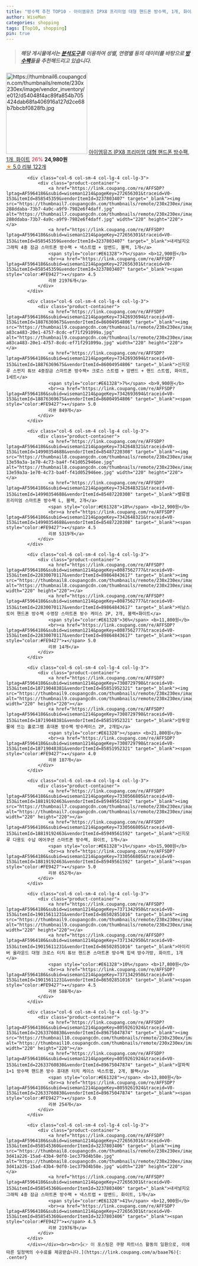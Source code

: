```yaml
---
title: "방수팩 추천 TOP10 - 아이엠뮤즈 IPX8 프리미엄 대형 핸드폰 방수팩, 1개, 화이트"
author: WiseMan
categories: shopping
tags: [Top10, shopping]
pin: true
---
```


> ##### 해당 게시물에서는 [**분석도구**](https://itemscout.io/)를 이용하여 **성별**, **연령별** 등의 데이터를 바탕으로 [**방수팩**](https://link.coupang.com/a/baae76)들을 추천해드리고 있습니다.
<div class="container"><div class="row">
            <div class="col-6 col-sm-4 col-lg-4 col-lg-3">
                <div class="product-container">
                    <a href="https://link.coupang.com/re/AFFSDP?lptag=AF5964186&subid=wiseman1214&pageKey=8082651589&traceid=V0-153&itemId=22798171969&vendorItemId=89833115214" target="_blank"><img src="https://thumbnail6.coupangcdn.com/thumbnails/remote/230x230ex/image/vendor_inventory/e012/d54048f4ac89fa854b705424dab68fa406916a127d2ce68b7bbcbf0828fb.jpg" alt="https://thumbnail6.coupangcdn.com/thumbnails/remote/230x230ex/image/vendor_inventory/e012/d54048f4ac89fa854b705424dab68fa406916a127d2ce68b7bbcbf0828fb.jpg" width="220" height="220"></a>
                    <a href="https://link.coupang.com/re/AFFSDP?lptag=AF5964186&subid=wiseman1214&pageKey=8082651589&traceid=V0-153&itemId=22798171969&vendorItemId=89833115214" target="_blank">아이엠뮤즈 IPX8 프리미엄 대형 핸드폰 방수팩, 1개, 화이트</a>
                    <span style="color:#E61328">26%</span> <b>24,980원</b>
                    <br><a href="https://link.coupang.com/re/AFFSDP?lptag=AF5964186&subid=wiseman1214&pageKey=8082651589&traceid=V0-153&itemId=22798171969&vendorItemId=89833115214" target="_blank"><span style="color:#FE9427">★</span> 5.0
                    리뷰 122개</a>
                </div>
            </div>
            
            <div class="col-6 col-sm-4 col-lg-4 col-lg-3">
                <div class="product-container">
                    <a href="https://link.coupang.com/re/AFFSDP?lptag=AF5964186&subid=wiseman1214&pageKey=272656301&traceid=V0-153&itemId=858545359&vendorItemId=3237803407" target="_blank"><img src="https://thumbnail7.coupangcdn.com/thumbnails/remote/230x230ex/image/retail/images/1104048135659288-288ddaba-73b7-4a9c-a9f9-7982e6f4daff.jpg" alt="https://thumbnail7.coupangcdn.com/thumbnails/remote/230x230ex/image/retail/images/1104048135659288-288ddaba-73b7-4a9c-a9f9-7982e6f4daff.jpg" width="220" height="220"></a>
                    <a href="https://link.coupang.com/re/AFFSDP?lptag=AF5964186&subid=wiseman1214&pageKey=272656301&traceid=V0-153&itemId=858545359&vendorItemId=3237803407" target="_blank">내셔널지오그래픽 4중 잠금 스마트폰 방수팩 + 넥스트랩 + 암밴드, 블랙, 1개</a>
                    <span style="color:#E61328">7%</span> <b>12,900원</b>
                    <br><a href="https://link.coupang.com/re/AFFSDP?lptag=AF5964186&subid=wiseman1214&pageKey=272656301&traceid=V0-153&itemId=858545359&vendorItemId=3237803407" target="_blank"><span style="color:#FE9427">★</span> 4.5
                    리뷰 21976개</a>
                </div>
            </div>
            
            <div class="col-6 col-sm-4 col-lg-4 col-lg-3">
                <div class="product-container">
                    <a href="https://link.coupang.com/re/AFFSDP?lptag=AF5964186&subid=wiseman1214&pageKey=7342693694&traceid=V0-153&itemId=18876369675&vendorItemId=86004954806" target="_blank"><img src="https://thumbnail9.coupangcdn.com/thumbnails/remote/230x230ex/image/retail/images/2452047418730563-a83ca483-20e1-4757-8cdc-ef71f291099a.jpg" alt="https://thumbnail9.coupangcdn.com/thumbnails/remote/230x230ex/image/retail/images/2452047418730563-a83ca483-20e1-4757-8cdc-ef71f291099a.jpg" width="220" height="220"></a>
                    <a href="https://link.coupang.com/re/AFFSDP?lptag=AF5964186&subid=wiseman1214&pageKey=7342693694&traceid=V0-153&itemId=18876369675&vendorItemId=86004954806" target="_blank">신지모루 스펀지 튜브 4중잠금 스마트폰 방수팩+ 크로스 스트랩 + 암밴드 + 핸드 스트랩, 화이트, 1세트</a>
                    <span style="color:#E61328">7%</span> <b>9,900원</b>
                    <br><a href="https://link.coupang.com/re/AFFSDP?lptag=AF5964186&subid=wiseman1214&pageKey=7342693694&traceid=V0-153&itemId=18876369675&vendorItemId=86004954806" target="_blank"><span style="color:#FE9427">★</span> 5.0
                    리뷰 849개</a>
                </div>
            </div>
            
            <div class="col-6 col-sm-4 col-lg-4 col-lg-3">
                <div class="product-container">
                    <a href="https://link.coupang.com/re/AFFSDP?lptag=AF5964186&subid=wiseman1214&pageKey=7342648321&traceid=V0-153&itemId=14990354688&vendorItemId=85487220308" target="_blank"><img src="https://thumbnail8.coupangcdn.com/thumbnails/remote/230x230ex/image/retail/images/32567111421899-13e59a3a-1e70-4c73-ba4f-f41d052946ee.jpg" alt="https://thumbnail8.coupangcdn.com/thumbnails/remote/230x230ex/image/retail/images/32567111421899-13e59a3a-1e70-4c73-ba4f-f41d052946ee.jpg" width="220" height="220"></a>
                    <a href="https://link.coupang.com/re/AFFSDP?lptag=AF5964186&subid=wiseman1214&pageKey=7342648321&traceid=V0-153&itemId=14990354688&vendorItemId=85487220308" target="_blank">밸류엠 프리미엄 스마트폰 방수팩 L, 블랙, 2개</a>
                    <span style="color:#E61328">18%</span> <b>12,900원</b>
                    <br><a href="https://link.coupang.com/re/AFFSDP?lptag=AF5964186&subid=wiseman1214&pageKey=7342648321&traceid=V0-153&itemId=14990354688&vendorItemId=85487220308" target="_blank"><span style="color:#FE9427">★</span> 4.5
                    리뷰 5319개</a>
                </div>
            </div>
            
            <div class="col-6 col-sm-4 col-lg-4 col-lg-3">
                <div class="product-container">
                    <a href="https://link.coupang.com/re/AFFSDP?lptag=AF5964186&subid=wiseman1214&pageKey=8087562777&traceid=V0-153&itemId=22830070117&vendorItemId=89864843617" target="_blank"><img src="https://thumbnail8.coupangcdn.com/thumbnails/remote/230x230ex/image/vendor_inventory/b44c/9370d79751dd158920bd9164cb89aeaa5bed9bf01ac4a9329e7acbde2ccc.png" alt="https://thumbnail8.coupangcdn.com/thumbnails/remote/230x230ex/image/vendor_inventory/b44c/9370d79751dd158920bd9164cb89aeaa5bed9bf01ac4a9329e7acbde2ccc.png" width="220" height="220"></a>
                    <a href="https://link.coupang.com/re/AFFSDP?lptag=AF5964186&subid=wiseman1214&pageKey=8087562777&traceid=V0-153&itemId=22830070117&vendorItemId=89864843617" target="_blank">비남스토어 핸드폰 방수팩 수영장 스마트폰 방수 케이스 2P, 2개, 블랙+화이트</a>
                    <span style="color:#E61328">36%</span> <b>11,800원</b>
                    <br><a href="https://link.coupang.com/re/AFFSDP?lptag=AF5964186&subid=wiseman1214&pageKey=8087562777&traceid=V0-153&itemId=22830070117&vendorItemId=89864843617" target="_blank"><span style="color:#FE9427">★</span> 5.0
                    리뷰 14개</a>
                </div>
            </div>
            
            <div class="col-6 col-sm-4 col-lg-4 col-lg-3">
                <div class="product-container">
                    <a href="https://link.coupang.com/re/AFFSDP?lptag=AF5964186&subid=wiseman1214&pageKey=7308729798&traceid=V0-153&itemId=18719048381&vendorItemId=85851952321" target="_blank"><img src="https://thumbnail9.coupangcdn.com/thumbnails/remote/230x230ex/image/vendor_inventory/53f3/f3ccd4fb3d5923f4eb444d0723d2dc3aecd1e0c496b244b565d699ce1c41.png" alt="https://thumbnail9.coupangcdn.com/thumbnails/remote/230x230ex/image/vendor_inventory/53f3/f3ccd4fb3d5923f4eb444d0723d2dc3aecd1e0c496b244b565d699ce1c41.png" width="220" height="220"></a>
                    <a href="https://link.coupang.com/re/AFFSDP?lptag=AF5964186&subid=wiseman1214&pageKey=7308729798&traceid=V0-153&itemId=18719048381&vendorItemId=85851952321" target="_blank">앙투앙 물에 뜨는 홀로그램 휴대폰 방수팩 방수케이스 2P, 2개입</a>
                    <span style="color:#E61328"></span> <b>21,800원</b>
                    <br><a href="https://link.coupang.com/re/AFFSDP?lptag=AF5964186&subid=wiseman1214&pageKey=7308729798&traceid=V0-153&itemId=18719048381&vendorItemId=85851952321" target="_blank"><span style="color:#FE9427">★</span> 4.0
                    리뷰 187개</a>
                </div>
            </div>
            
            <div class="col-6 col-sm-4 col-lg-4 col-lg-3">
                <div class="product-container">
                    <a href="https://link.coupang.com/re/AFFSDP?lptag=AF5964186&subid=wiseman1214&pageKey=7330566805&traceid=V0-153&itemId=18819192463&vendorItemId=85949561592" target="_blank"><img src="https://thumbnail7.coupangcdn.com/thumbnails/remote/230x230ex/image/rs_quotation_api/mf3m9ozh/aac76e81f3064d42b2d69c7a658d82d8.jpg" alt="https://thumbnail7.coupangcdn.com/thumbnails/remote/230x230ex/image/rs_quotation_api/mf3m9ozh/aac76e81f3064d42b2d69c7a658d82d8.jpg" width="220" height="220"></a>
                    <a href="https://link.coupang.com/re/AFFSDP?lptag=AF5964186&subid=wiseman1214&pageKey=7330566805&traceid=V0-153&itemId=18819192463&vendorItemId=85949561592" target="_blank">신지모루 다용도 수납 에어쿠션 스마트폰 방수팩, 화이트, 1개</a>
                    <span style="color:#E61328">1%</span> <b>15,900원</b>
                    <br><a href="https://link.coupang.com/re/AFFSDP?lptag=AF5964186&subid=wiseman1214&pageKey=7330566805&traceid=V0-153&itemId=18819192463&vendorItemId=85949561592" target="_blank"><span style="color:#FE9427">★</span> 5.0
                    리뷰 652개</a>
                </div>
            </div>
            
            <div class="col-6 col-sm-4 col-lg-4 col-lg-3">
                <div class="product-container">
                    <a href="https://link.coupang.com/re/AFFSDP?lptag=AF5964186&subid=wiseman1214&pageKey=7371342950&traceid=V0-153&itemId=19015611231&vendorItemId=86502851016" target="_blank"><img src="https://thumbnail9.coupangcdn.com/thumbnails/remote/230x230ex/image/vendor_inventory/3d19/363c49d91b8cfabdfbd529db120c658f112e85a77e9221e944fd47df5a25.png" alt="https://thumbnail9.coupangcdn.com/thumbnails/remote/230x230ex/image/vendor_inventory/3d19/363c49d91b8cfabdfbd529db120c658f112e85a77e9221e944fd47df5a25.png" width="220" height="220"></a>
                    <a href="https://link.coupang.com/re/AFFSDP?lptag=AF5964186&subid=wiseman1214&pageKey=7371342950&traceid=V0-153&itemId=19015611231&vendorItemId=86502851016" target="_blank">아이리버 올라운드 대형 크로스 터치 튜브 핸드폰 스마트폰 방수팩 힙색 방수가방, 화이트, 1개</a>
                    <span style="color:#E61328">10%</span> <b>17,800원</b>
                    <br><a href="https://link.coupang.com/re/AFFSDP?lptag=AF5964186&subid=wiseman1214&pageKey=7371342950&traceid=V0-153&itemId=19015611231&vendorItemId=86502851016" target="_blank"><span style="color:#FE9427">★</span> 4.5
                    리뷰 588개</a>
                </div>
            </div>
            
            <div class="col-6 col-sm-4 col-lg-4 col-lg-3">
                <div class="product-container">
                    <a href="https://link.coupang.com/re/AFFSDP?lptag=AF5964186&subid=wiseman1214&pageKey=8059261924&traceid=V0-153&itemId=22633760830&vendorItemId=89675047874" target="_blank"><img src="https://thumbnail10.coupangcdn.com/thumbnails/remote/230x230ex/image/vendor_inventory/6227/894602c0c2ec6555b0cff962964e4cce61c2ebbeb99097ff2cc518caf7d3.jpg" alt="https://thumbnail10.coupangcdn.com/thumbnails/remote/230x230ex/image/vendor_inventory/6227/894602c0c2ec6555b0cff962964e4cce61c2ebbeb99097ff2cc518caf7d3.jpg" width="220" height="220"></a>
                    <a href="https://link.coupang.com/re/AFFSDP?lptag=AF5964186&subid=wiseman1214&pageKey=8059261924&traceid=V0-153&itemId=22633760830&vendorItemId=89675047874" target="_blank">알파픽 1+1 방수팩 핸드폰 방수 휴대폰 터치 케이스 넥스트랩, 2개, 블랙</a>
                    <span style="color:#E61328"></span> <b>13,800원</b>
                    <br><a href="https://link.coupang.com/re/AFFSDP?lptag=AF5964186&subid=wiseman1214&pageKey=8059261924&traceid=V0-153&itemId=22633760830&vendorItemId=89675047874" target="_blank"><span style="color:#FE9427">★</span> 5.0
                    리뷰 254개</a>
                </div>
            </div>
            
            <div class="col-6 col-sm-4 col-lg-4 col-lg-3">
                <div class="product-container">
                    <a href="https://link.coupang.com/re/AFFSDP?lptag=AF5964186&subid=wiseman1214&pageKey=272656301&traceid=V0-153&itemId=858545360&vendorItemId=3237803406" target="_blank"><img src="https://thumbnail8.coupangcdn.com/thumbnails/remote/230x230ex/image/retail/images/3936287274539245-3d41a226-15ad-43b4-9df0-1ec379d4b58e.jpg" alt="https://thumbnail8.coupangcdn.com/thumbnails/remote/230x230ex/image/retail/images/3936287274539245-3d41a226-15ad-43b4-9df0-1ec379d4b58e.jpg" width="220" height="220"></a>
                    <a href="https://link.coupang.com/re/AFFSDP?lptag=AF5964186&subid=wiseman1214&pageKey=272656301&traceid=V0-153&itemId=858545360&vendorItemId=3237803406" target="_blank">내셔널지오그래픽 4중 잠금 스마트폰 방수팩 + 넥스트랩 + 암밴드, 화이트, 1개</a>
                    <span style="color:#E61328">41%</span> <b>12,900원</b>
                    <br><a href="https://link.coupang.com/re/AFFSDP?lptag=AF5964186&subid=wiseman1214&pageKey=272656301&traceid=V0-153&itemId=858545360&vendorItemId=3237803406" target="_blank"><span style="color:#FE9427">★</span> 4.5
                    리뷰 21976개</a>
                </div>
            </div>
            </div></div><br><br>[👉 이 포스팅은 쿠팡 파트너스 활동의 일환으로, 이에 따른 일정액의 수수료를 제공받습니다.](https://link.coupang.com/a/baae76){: .center}